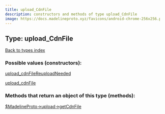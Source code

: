 ```yaml
---
title: upload_CdnFile
description: constructors and methods of type upload_CdnFile
image: https://docs.madelineproto.xyz/favicons/android-chrome-256x256.png
---
```

## Type: upload\_CdnFile  
[Back to types index](index.md)



### Possible values (constructors):

[upload\_cdnFileReuploadNeeded](../constructors/upload_cdnFileReuploadNeeded.md)  

[upload\_cdnFile](../constructors/upload_cdnFile.md)  



### Methods that return an object of this type (methods):

[$MadelineProto->upload->getCdnFile](../methods/upload_getCdnFile.md)  



